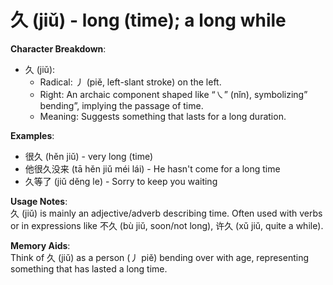 # **久 (jiǔ) - long (time); a long while**

**Character Breakdown**:  
- 久 (jiǔ):
  - Radical: 丿 (piě, left-slant stroke) on the left.
  - Right: An archaic component shaped like “㇏” (nǐn), symbolizing” bending”, implying the passage of time.
  - Meaning: Suggests something that lasts for a long duration.

**Examples**:  
- 很久 (hěn jiǔ) - very long (time)  
- 他很久没来 (tā hěn jiǔ méi lái) - He hasn't come for a long time  
- 久等了 (jiǔ děng le) - Sorry to keep you waiting

**Usage Notes**:  
久 (jiǔ) is mainly an adjective/adverb describing time. Often used with verbs or in expressions like 不久 (bù jiǔ, soon/not long), 许久 (xǔ jiǔ, quite a while).

**Memory Aids**:  
Think of 久 (jiǔ) as a person (丿 piě) bending over with age, representing something that has lasted a long time.